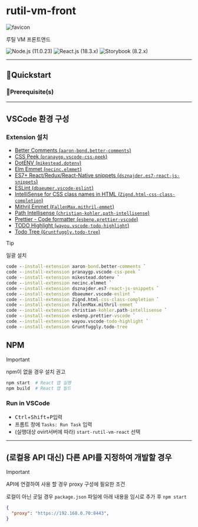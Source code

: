 # rutil-vm-front

![favicon](public/favicon.ico)
  
루틸 VM 프론트앤드

![Node.js (`11.0.23`)][shield-nodejs]
![React.js (`18.3.x`)][shield-reactjs]
![Storybook (`8.2.x`)][shield-storybook]

---

## 🚀Quickstart

### 🧰Prerequisite(s)

---

## VSCode 환경 구성

### Extension 설치

- [Better Comments (`aaron-bond.better-comments`)](https://marketplace.visualstudio.com/items?itemName=aaron-bond.better-comments)
- [CSS Peek (`pranaygp.vscode-css-peek`)](https://marketplace.visualstudio.com/items?itemName=pranaygp.vscode-css-peek)
- [DotENV (`mikestead.dotenv`)](https://marketplace.visualstudio.com/items?itemName=mikestead.dotenv)
- [Elm Emmet (`necinc.elmmet`)](https://marketplace.visualstudio.com/items?itemName=necinc.elmmet)
- [ES7+ React/Redux/React-Native snippets (`dsznajder.es7-react-js-snippets`)](https://marketplace.visualstudio.com/items?itemName=dsznajder.es7-react-js-snippets)
- [ESLint (`dbaeumer.vscode-eslint`)](https://marketplace.visualstudio.com/items?itemName=dbaeumer.vscode-eslint)
- [IntelliSense for CSS class names in HTML (`Zignd.html-css-class-completion`)](https://marketplace.visualstudio.com/items?itemName=Zignd.html-css-class-completion)
- [Mithril Emmet (`FallenMax.mithril-emmet`)](https://marketplace.visualstudio.com/items?itemName=FallenMax.mithril-emmet)
- [Path Intellisense (`christian-kohler.path-intellisense`)](https://marketplace.visualstudio.com/items?itemName=christian-kohler.path-intellisense)
- [Prettier - Code formatter (`esbenp.prettier-vscode`)](https://marketplace.visualstudio.com/items?itemName=esbenp.prettier-vscode)
- [TODO Highlight (`wayou.vscode-todo-highlight`)](https://marketplace.visualstudio.com/items?itemName=wayou.vscode-todo-highlight)
- [Todo Tree (`Gruntfuggly.todo-tree`)](https://marketplace.visualstudio.com/items?itemName=Gruntfuggly.todo-tree)

> [!TIP]
> 
> 일괄 설치
> 
> ```bat
> code --install-extension aaron-bond.better-comments `
> code --install-extension pranaygp.vscode-css-peek `
> code --install-extension mikestead.dotenv `
> code --install-extension necinc.elmmet `
> code --install-extension dsznajder.es7-react-js-snippets `
> code --install-extension dbaeumer.vscode-eslint `
> code --install-extension Zignd.html-css-class-completion `
> code --install-extension FallenMax.mithril-emmet `
> code --install-extension christian-kohler.path-intellisense `
> code --install-extension esbenp.prettier-vscode `
> code --install-extension wayou.vscode-todo-highlight `
> code --install-extension Gruntfuggly.todo-tree 
> ```

## NPM

> [!IMPORTANT] 
> 
> npm이 없을 경우 설치 권고
> 
> ```sh
> npm start  # React 앱 실행
> npm build	 # React 앱 빌드
> ```


### Run in VSCode

- <kbd>Ctrl</kbd>+<kbd>Shift</kbd>+<kbd>P</kbd>입력
- 프롬트 창에 `Tasks: Run Task` 입력
- (실행대상 ovirt서버에 따라) `start-rutil-vm-react` 선택

---

## (로컬용 API 대신) 다른 API를 지정하여 개발할 경우

> [!IMPORTANT]
>
> API에 연결하여 사용 할 경우 proxy 구성에 필요한 조건
>
> 로컬이 아닌 곳일 경우 `package.json` 파일에 
> 아래 내용을 임시로 추가 후 `npm start`
>
> ```json
> {
>   "proxy": "https://192.168.0.70:8443",
> }
> ```

[shield-nodejs]: https://img.shields.io/badge/Node.js-11.0.23-5FA04E?logo=nodedotjs&logoColor=5FA04E&style=flat-square
[shield-reactjs]: https://img.shields.io/badge/React.js-18.3.x-61DAFB?logo=react&logoColor=61DAFB&style=flat-square
[shield-storybook]: https://img.shields.io/badge/Storybook-8.2.x-FF4785?logo=storybook&logoColor=FF4785&style=flat-square
